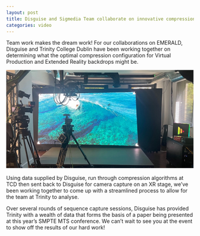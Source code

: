 ```yaml
---
layout: post
title: Disguise and Sigmedia Team collaborate on innovative compression research for virtual production and XR backdrops
categories: video
---
```


Team work makes the dream work! For our collaborations on EMERALD, Disguise and
Trinity College Dublin have been working together on determining what the
optimal compression configuration for Virtual Production and Extended Reality
backdrops might be.

![VP Backdrop](/assets/images/posts/vp_backdrop.png)


Using data supplied by Disguise, run through compression algorithms at TCD then sent back to Disguise for camera capture on an XR stage, we’ve been working together to come up with a streamlined process to allow for the team at Trinity to analyse.

Over several rounds of sequence capture sessions, Disguise has provided Trinity with a wealth of data that forms the basis of a paper being presented at this year’s SMPTE MTS conference. We can’t wait to see you at the event to show off the results of our hard work!